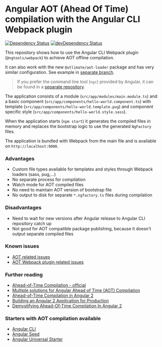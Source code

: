 # Angular AOT (Ahead Of Time) compilation with the Angular CLI Webpack plugin
[![Dependency Status](https://david-dm.org/blacksonic/angular2-aot-cli-webpack-plugin.svg)](https://david-dm.org/blacksonic/angular2-aot-cli-webpack-plugin)
[![devDependency Status](https://david-dm.org/blacksonic/angular2-aot-cli-webpack-plugin/dev-status.svg)](https://david-dm.org/blacksonic/angular2-aot-cli-webpack-plugin?type=dev)

This repository shows how to use the Angular CLI Webpack plugin (`@ngtools/webpack`) to achieve AOT offline compilation.

It can also work with the new `@utlimate/aot-loader` package and has very similar configuration.
See example in [separate branch](https://github.com/blacksonic/angular2-aot-cli-webpack-plugin/tree/ultimate).

> If you prefer the command line tool (```ngc```) provided by Angular, 
it can be found in a [separate repository](https://github.com/blacksonic/angular2-aot-webpack).

The application consists of 
a module (```src/app/modules/main.module.ts```)
and a basic component (```src/app/components/hello-world.component.ts```) 
with template (```src/app/components/hello-world.template.pug```) 
and component specific style (```src/app/components/hello-world.style.sass```).

When the application starts (```npm start```) 
it generates the compiled files in memory 
and replaces the bootstrap logic to use the generated ```NgFactory``` files.

The application is bundled with Webpack from the main file and is available on ```http://localhost:9000```.

### Advantages

- Custom file types available for templates and styles through Webpack loaders (sass, pug,...)
- No separate process for compilation
- Watch mode for AOT compiled files
- No need to maintain AOT version of bootstrap file
- No output to disk for separate ```*.ngfactory.ts``` files during compilation

### Disadvantages

- Need to wait for new versions after Angular release to Angular CLI repository catch up
- Not good for AOT compatible package publishing, because it doesn't output separate compiled files

### Known issues

- [AOT related issues](https://github.com/angular/angular/issues?utf8=%E2%9C%93&q=is%3Aissue%20is%3Aopen%20aot)
- [AOT Webpack plugin related issues](https://github.com/angular/angular-cli/issues?utf8=%E2%9C%93&q=is%3Aissue%20is%3Aopen%20aot)

### Further reading

- [Ahead-of-Time Compilation - official](https://angular.io/docs/ts/latest/cookbook/aot-compiler.html)
- [Multiple solutions for Angular Ahead of Time (AOT) Compilation](https://blog.craftlab.hu/multiple-solutions-for-angular-ahead-of-time-aot-compilation-c474d9a0d508)
- [Ahead-of-Time Compilation in Angular 2](http://blog.mgechev.com/2016/08/14/ahead-of-time-compilation-angular-offline-precompilation/)
- [Building an Angular 2 Application for Production](http://blog.mgechev.com/2016/06/26/tree-shaking-angular2-production-build-rollup-javascript/)
- [Demystifying Ahead-Of-Time Compilation In Angular 2](http://slides.com/wassimchegham/demystifying-ahead-of-time-compilation-in-angular-2-aot-jit)

### Starters with AOT compilation available

- [Angular CLI](https://github.com/angular/angular-cli)
- [Angular Seed](https://github.com/mgechev/angular-seed)
- [Angular Universal Starter](https://github.com/angular/universal-starter)
